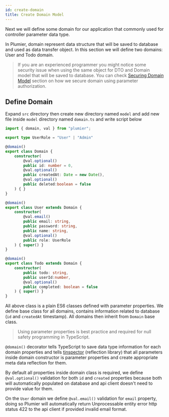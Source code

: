 ```yaml
---
id: create-domain
title: Create Domain Model
---
```


Next we will define some domain for our application that commonly used for controller parameter data type.

In Plumier, domain represent data structure that will be saved to database and used as data transfer object. In this section we will define two domains: User and Todo domain.

> If you are an experienced programmer you might notice some security issue when using the same object for DTO and Domain model that will be saved to database. You can check [Securing Domain Model](securing-domain) section on how we secure domain using parameter authorization.

## Define Domain
Expand `src` directory then create new directory named `model` and add new file inside `model` directory named `domain.ts` and write script below

```typescript
import { domain, val } from "plumier";

export type UserRole = "User" | "Admin"

@domain()
export class Domain {
    constructor(
        @val.optional()
        public id: number = 0,
        @val.optional()
        public createdAt: Date = new Date(),
        @val.optional()
        public deleted:boolean = false
    ) { }
}

@domain()
export class User extends Domain {
    constructor(
        @val.email()
        public email: string,
        public password: string,
        public name: string,
        @val.optional()
        public role: UserRole
    ) { super() }
}

@domain()
export class Todo extends Domain {
    constructor(
        public todo: string,
        public userId:number,
        @val.optional()
        public completed: boolean = false
    ) { super() }
}
```

All above class is a plain ES6 classes defined with parameter properties. We define base class for all domains, contains information related to database (`id` and `createdAt` timestamp). All domains then inherit from `Domain` base class.

> Using parameter properties is best practice and required for null safety programming in TypeScript. 

`@domain()` decorator tells TypeScript to save data type information for each domain properties and tells [tinspector](https://github.com/plumier/tinspector) (reflection library) that all parameters inside domain constructor is parameter properties and create appropriate meta data reflection for them.

By default all properties inside domain class is required, we define `@val.optional()` validation for both `id` and `created` properties because both will automatically populated on database and api client doesn't need to provide value for them.

On the `User` domain we define `@val.email()` validation for `email` property, doing so Plumier will automatically return Unprocessable entity error http status 422 to the api client if provided invalid email format.

